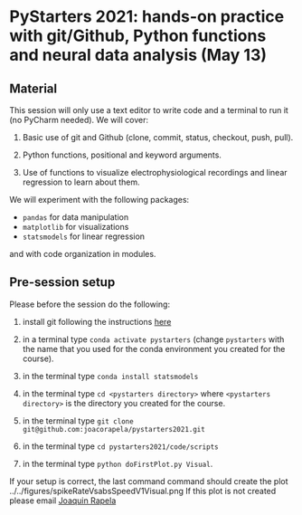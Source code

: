# PyStarters 2021: hands-on practice with git/Github, Python functions and neural data analysis (May 13)

## Material

This session will only use a text editor to write code and a terminal to run it (no PyCharm needed). We will cover:

1. Basic use of git and Github (clone, commit, status, checkout, push, pull).

2. Python functions, positional and keyword arguments.

3. Use of functions to visualize electrophysiological recordings and linear regression to learn about them.

We will experiment with the following packages:

- `pandas` for data manipulation
- `matplotlib` for visualizations
- `statsmodels` for linear regression

and with code organization in modules.

## Pre-session setup

Please before the session do the following:

1. install git following the instructions [here](https://git-scm.com/book/en/v2/Getting-Started-Installing-Git)

2. in a terminal type `conda activate pystarters` (change `pystarters` with the name that you used for the conda environment you created for the course).

3. in the terminal type `conda install statsmodels`

4. in the terminal type `cd <pystarters directory>` where `<pystarters directory>` is the directory you created for the course.

5. in the terminal type `git clone git@github.com:joacorapela/pystarters2021.git`

6. in the terminal type `cd pystarters2021/code/scripts`

5. in the terminal type `python doFirstPlot.py Visual`.

If your setup is correct, the last command command should create the plot ../../figures/spikeRateVsabsSpeedV1Visual.png If this plot is not created please email [Joaquin Rapela](mailto:j.rapela@ucl.ac.uk)


